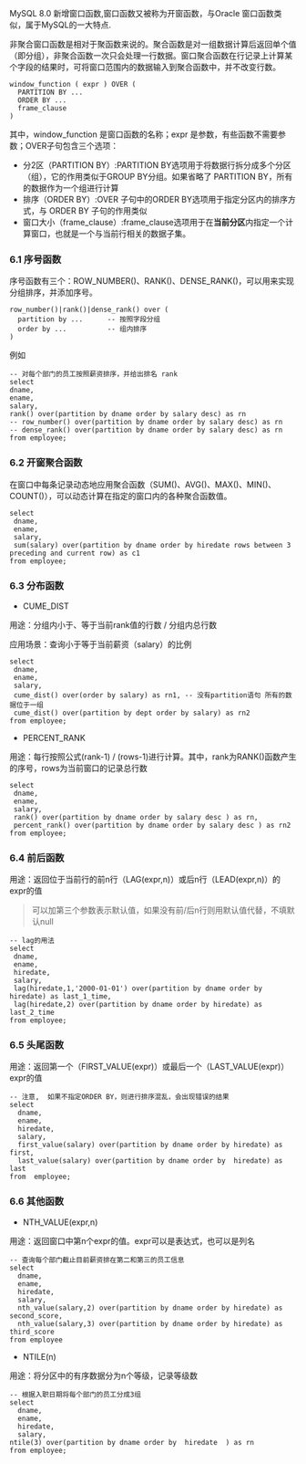 MySQL 8.0 新增窗口函数,窗口函数又被称为开窗函数，与Oracle 窗口函数类似，属于MySQL的一大特点.

非聚合窗口函数是相对于聚函数来说的。聚合函数是对一组数据计算后返回单个值（即分组），非聚合函数一次只会处理一行数据。窗口聚合函数在行记录上计算某个字段的结果时，可将窗口范围内的数据输入到聚合函数中，并不改变行数。

~~~my
window_function ( expr ) OVER ( 
  PARTITION BY ... 
  ORDER BY ... 
  frame_clause 
)
~~~

其中，window_function 是窗口函数的名称；expr 是参数，有些函数不需要参数；OVER子句包含三个选项：

- 分2区（PARTITION BY）:PARTITION BY选项用于将数据行拆分成多个分区（组），它的作用类似于GROUP BY分组。如果省略了 PARTITION BY，所有的数据作为一个组进行计算
- 排序（ORDER BY）:OVER 子句中的ORDER BY选项用于指定分区内的排序方式，与 ORDER BY 子句的作用类似
- 窗口大小（frame_clause）:frame_clause选项用于在**当前分区**内指定一个计算窗口，也就是一个与当前行相关的数据子集。

### 6.1 序号函数

序号函数有三个：ROW_NUMBER()、RANK()、DENSE_RANK()，可以用来实现分组排序，并添加序号。

~~~mysql
row_number()|rank()|dense_rank() over ( 
  partition by ... 		-- 按照字段分组
  order by ... 			-- 组内排序
)
~~~

例如

~~~mysql
-- 对每个部门的员工按照薪资排序，并给出排名 rank
select 
dname,
ename,
salary,
rank() over(partition by dname order by salary desc) as rn 
-- row_number() over(partition by dname order by salary desc) as rn 
-- dense_rank() over(partition by dname order by salary desc) as rn 
from employee;
~~~

### 6.2 开窗聚合函数

在窗口中每条记录动态地应用聚合函数（SUM()、AVG()、MAX()、MIN()、COUNT()），可以动态计算在指定的窗口内的各种聚合函数值。

~~~mysql
select  
 dname,
 ename,
 salary,
 sum(salary) over(partition by dname order by hiredate rows between 3 preceding and current row) as c1 
from employee;
~~~

### 6.3 分布函数

- CUME_DIST

用途：分组内小于、等于当前rank值的行数 / 分组内总行数

应用场景：查询小于等于当前薪资（salary）的比例

~~~mysql
select  
 dname,
 ename,
 salary,
 cume_dist() over(order by salary) as rn1, -- 没有partition语句 所有的数据位于一组
 cume_dist() over(partition by dept order by salary) as rn2 
from employee;
~~~

- PERCENT_RANK

用途：每行按照公式(rank-1) / (rows-1)进行计算。其中，rank为RANK()函数产生的序号，rows为当前窗口的记录总行数

~~~mysql
select 
 dname,
 ename,
 salary,
 rank() over(partition by dname order by salary desc ) as rn,
 percent_rank() over(partition by dname order by salary desc ) as rn2
from employee;
~~~

### 6.4 前后函数

用途：返回位于当前行的前n行（LAG(expr,n)）或后n行（LEAD(expr,n)）的expr的值

> 可以加第三个参数表示默认值，如果没有前/后n行则用默认值代替，不填默认null

~~~mysql
-- lag的用法
select 
 dname,
 ename,
 hiredate,
 salary,
 lag(hiredate,1,'2000-01-01') over(partition by dname order by hiredate) as last_1_time,
 lag(hiredate,2) over(partition by dname order by hiredate) as last_2_time 
from employee;
~~~

### 6.5 头尾函数

用途：返回第一个（FIRST_VALUE(expr)）或最后一个（LAST_VALUE(expr)）expr的值

~~~mysql
-- 注意,  如果不指定ORDER BY，则进行排序混乱，会出现错误的结果
select
  dname,
  ename,
  hiredate,
  salary,
  first_value(salary) over(partition by dname order by hiredate) as first,
  last_value(salary) over(partition by dname order by  hiredate) as last 
from  employee;
~~~

### 6.6 其他函数

- NTH_VALUE(expr,n)

用途：返回窗口中第n个expr的值。expr可以是表达式，也可以是列名

~~~mysql
-- 查询每个部门截止目前薪资排在第二和第三的员工信息
select 
  dname,
  ename,
  hiredate,
  salary,
  nth_value(salary,2) over(partition by dname order by hiredate) as second_score,
  nth_value(salary,3) over(partition by dname order by hiredate) as third_score
from employee
~~~

- NTILE(n)

用途：将分区中的有序数据分为n个等级，记录等级数

~~~mysql
-- 根据入职日期将每个部门的员工分成3组
select 
  dname,
  ename,
  hiredate,
  salary,
ntile(3) over(partition by dname order by  hiredate  ) as rn 
from employee;
~~~

